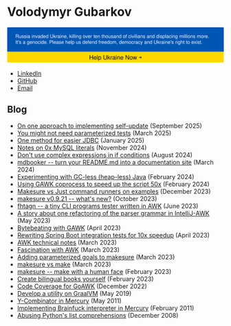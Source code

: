 # Volodymyr Gubarkov

[![Stand With Ukraine](https://raw.githubusercontent.com/vshymanskyy/StandWithUkraine/main/banner2-direct.svg)](https://stand-with-ukraine.pp.ua)

- [LinkedIn](https://www.linkedin.com/in/gubarkovv/)
- [GitHub](https://github.com/xonixx)
- [Email](mailto:xonixx@gmail.com)

## Blog

- [On one approach to implementing self-update](self-update.md) (September 2025)
- [You might not need parameterized tests](param_tests.md) (March 2025)
- [One method for easier JDBC](saner_jdbc.md) (January 2025)
- [Notes on 0x MySQL literals](0xMYSQL.md) (November 2024)
- [Don't use complex expressions in if conditions](if_condition.md) (August 2024)
- [mdbooker -- turn your README.md into a documentation site](mdbooker.md) (March 2024)
- [Experimenting with GC-less (heap-less) Java](gc_less_java.md) (February 2024)
- [Using GAWK coprocess to speed up the script 50x](gawk_coprocess_speedup.md) (February 2024)
- [Makesure vs Just command runners on examples](makesure-vs-just.md) (December 2023)
- [makesure v0.9.21 -- what's new?](revamp_define.md) (October 2023)
- [fhtagn -- a tiny CLI programs tester written in AWK](fhtagn.md) (June 2023)
- [A story about one refactoring of the parser grammar in IntelliJ-AWK](intellij-awk_grammar_refactoring.md) (May 2023)
- [Bytebeating with GAWK](bytebeat_gawk.md) (April 2023)
- [Rewriting Spring Boot integration tests for 10x speedup](https://www.cmlteam.com/blog/rewriting-spring-boot-integration-tests-for-10x-speedup) (April 2023)
- [AWK technical notes](awk_tech_notes.md) (March 2023)
- [Fascination with AWK](awk.md) (March 2023)
- [Adding parameterized goals to makesure](parameterized_goals.md) (March 2023)
- [makesure vs make](makesure-vs-make.md) (March 2023)
- [makesure -- make with a human face](makesure.md) (February 2023)
- [Create bilingual books yourself](bilingual_books.md) (February 2023)
- [Code Coverage for GoAWK](goawk_cover.md) (December 2022)
- [Develop a utility on GraalVM](https://medium.com/cmlteam/develop-a-utility-on-graalvm-cc160feafc19) (May 2019)
- [Y-Combinator in Mercury](y-combinator.md) (May 2011)
- [Implementing Brainfuck interpreter in Mercury](brainfuck.md) (February 2011)
- [Abusing Python's list comprehensions](abusing_python.md) (December 2008)

